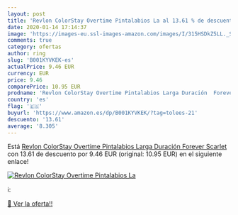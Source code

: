 ```yaml
---
layout: post
title: 'Revlon ColorStay Overtime Pintalabios La al 13.61 % de descuento'
date: 2020-01-14 17:14:37
image: 'https://images-eu.ssl-images-amazon.com/images/I/315HSDkZ5LL._SL200_.jpg'
comments: true
category: ofertas
author: ring
slug: 'B001KYVKEK-es'
actualPrice: 9.46 EUR
currency: EUR
price: 9.46
comparePrice: 10.95 EUR
prodname: 'Revlon ColorStay Overtime Pintalabios Larga Duración  Forever Scarlet '
country: 'es'
flag: '🇪🇸'
buyurl: 'https://www.amazon.es/dp/B001KYVKEK/?tag=tolees-21'
descuento: '13.61'
average: '8.305'
---
```


Está [Revlon ColorStay Overtime Pintalabios Larga Duración  Forever Scarlet ](https://www.amazon.es/dp/B001KYVKEK/?tag=tolees-21) con 13.61 de descuento por 9.46 EUR (original: 10.95 EUR) en el siguiente enlace!

[![Revlon ColorStay Overtime Pintalabios La](https://images-eu.ssl-images-amazon.com/images/I/315HSDkZ5LL._SL200_.jpg)](https://www.amazon.es/dp/B001KYVKEK/?tag=tolees-21)

ℹ️:


[🛒 Ver la oferta!!](https://www.amazon.es/dp/B001KYVKEK/?tag=tolees-21)
